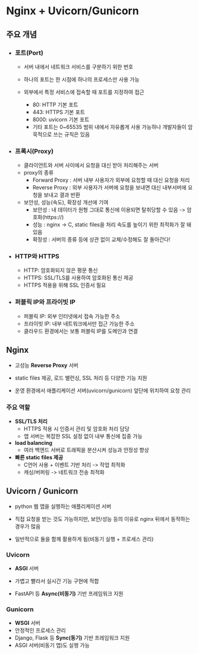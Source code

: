 # Nginx + Uvicorn/Gunicorn



## 주요 개념

- ### **포트(Port)**
  
  - 서버 내에서 네트워크 서비스를 구분하기 위한 번호
  
  - 하나의 포트는 한 시점에 하나의 프로세스만 사용 가능
  
  - 외부에서 특정 서비스에 접속할 때 포트를 지정하여 접근

    - 80: HTTP 기본 포트  
    - 443: HTTPS 기본 포트  
    - 8000: uvicorn 기본 포트
    - 기타 포트는 0~65535 범위 내에서 자유롭게 사용 가능하나 개발자들이 암묵적으로 쓰는 규칙은 있음
  
    
  
- ### **프록시(Proxy)**
  
  - 클라이언트와 서버 사이에서 요청을 대신 받아 처리해주는 서버
  - proxy의 종류
    - Forward Proxy : 서버 내부 사용자가 외부에 요청할 때 대신 요청을 처리
    - Reverse Proxy : 외부 사용자가 서버에 요청을 보내면 대신 내부서버에 요청을 보내고 결과 반환
  - 보안성, 성능(속도), 확장성 개선에 기여
    - 보안성 : 내 데이터가 원형 그대로 통신에 이용되면 탈취당할 수 있음 -> 암호화(https://)
    - 성능 : nginx -> C, static files을 처리 속도를 높이기 위한 최적화가 잘 돼있음
    - 확장성 : 서버의 종류 등에 상관 없이 교체/수정해도 잘 돌아간다!
  
  
  
- ### **HTTP와 HTTPS**
  
  - HTTP: 암호화되지 않은 평문 통신
  - HTTPS: SSL/TLS를 사용하여 암호화된 통신 제공
  - HTTPS 적용을 위해 SSL 인증서 필요
  
  
  
- ### **퍼블릭 IP와 프라이빗 IP**
  
  - 퍼블릭 IP: 외부 인터넷에서 접속 가능한 주소
  - 프라이빗 IP: 내부 네트워크에서만 접근 가능한 주소
  - 클라우드 환경에서는 보통 퍼블릭 IP를 도메인과 연결
  



## Nginx

- 고성능 **Reverse Proxy** 서버

- static files 제공, 로드 밸런싱, SSL 처리 등 다양한 기능 지원

- 운영 환경에서 애플리케이션 서버(uvicorn/gunicorn) 앞단에 위치하여 요청 관리

  

### 주요 역할

- **SSL/TLS 처리**
  - HTTPS 적용 시 인증서 관리 및 암호화 처리 담당
  - 앱 서버는 복잡한 SSL 설정 없이 내부 통신에 집중 가능
- **load balancing**
  - 여러 백엔드 서버로 트래픽을 분산시켜 성능과 안정성 향상
- **빠른 static files 제공**
  - C언어 사용 + 이벤트 기반 처리 -> 작업 최적화
  - 캐싱/버퍼링 -> 네트워크 전송 최적화



## Uvicorn / Gunicorn

- python 웹 앱을 실행하는 애플리케이션 서버

- 직접 요청을 받는 것도 가능하지만, 보안/성능 등의 이유로 nginx 뒤에서 동작하는 경우가 많음
- 일반적으로 둘을 함께 활용하게 됨(비동기 실행 + 프로세스 관리)



### Uvicorn

- **ASGI** 서버
- 가볍고 빨라서 실시간 기능 구현에 적합

- FastAPI 등 **Async(비동기)** 기반 프레임워크 지원



### Gunicorn

- **WSGI** 서버
- 안정적인 프로세스 관리
- Django, Flask 등 **Sync(동기)** 기반 프레임워크 지원
- ASGI 서버(비동기 앱)도 실행 가능
